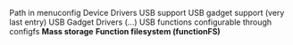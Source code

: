 Path in menuconfig
Device Drivers
      USB support
             USB gadget support (very last entry)
                    USB Gadget Drivers (...)
                           USB functions configurable through configfs
                                  **Mass storage**
                                  **Function filesystem (functionFS)**